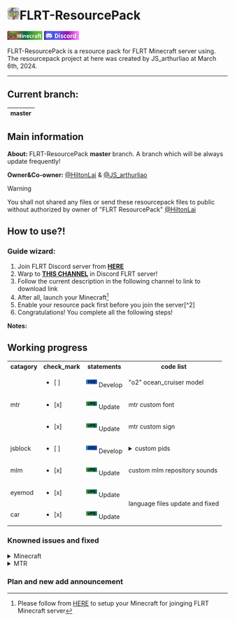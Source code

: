 # <img src="temporary/emojis/FLRT.png" width="28" height="28"/>FLRT-ResourcePack
[![Minecraft](temporary/emojis/Minecraft.png)](https://www.minecraft.net) [![Discord](temporary/emojis/Discord.png)](https://discord.com/invite/vZGpr4WTBy)

FLRT-ResourcePack is a resource pack for FLRT Minecraft server using.
The resourcepack project at here was created by JS_arthurliao at March 6th, 2024.
___
## Current branch: 
|master|
|:--:|

## Main information
**About:**
FLRT-ResourcePack **master** branch.
A branch which will be always update frequently!

**Owner&Co-owner:** [@HiltonLai](https://github.com/HiltonLai) & [@JS_arthurliao](https://github.com/JSarthurliao)

> [!WARNING]
> You shall not shared any files or send these resourcepack files to public without authorized by owner of "FLRT ResourcePack" [@HiltonLai](https://github.com/HiltonLai)

## How to use?!
### Guide wizard:
1. Join FLRT Discord server from [**HERE**](https://discord.com/invite/vZGpr4WTBy)
2. Warp to [**THIS CHANNEL**](https://discord.com/channels/1059729297365008404/1125442238734930071) in Discord FLRT server!
3. Follow the current description in the following channel to link to download link
4. After all, launch your Minecraft[^1]
5. Enable your resource pack first before you join the server[^2]
6. Congratulations! You complete all the following steps!

**Notes:**
[^1]:  Please follow from [HERE](https://discord.com/channels/1059729297365008404/1125442391034306652) to setup your Minecraft for joinging FLRT Minecraft server

## Working progress

<table>
    <tr>
        <th>catagory</th>
        <th>check_mark</th>
        <th>statements</th>
        <th>code list</th>
    </tr>
    <tr>
        <td rowspan="3">mtr</td>
        <td><ul><li>[ ] </li></ul></td>
        <td><img src="temporary/emojis/develop.png" width="25" height="25"/> Develop</td>
        <td>"o2" ocean_cruiser model</td>
    </tr>
    <tr>
        <td><ul><li>[x] </li></ul></td>
        <td><img src="temporary/emojis/update.png" width="25" height="25"/> Update</td>
        <td>mtr custom font</td>
    </tr>
    <tr>
        <td><ul><li>[x] </li></ul></td>
        <td><img src="temporary/emojis/update.png" width="25" height="25"/> Update</td>
        <td>mtr custom sign</td>
    </tr>
    <tr>
        <td>jsblock</td>
        <td><ul><li>[ ] </li></ul></td>
        <td><img src="temporary/emojis/develop.png" width="25" height="25"/> Develop</td>
        <td><details>
              <summary>custom pids</summary>
              Full name: passanger information dynamic system
            </details></td>
    </tr>
    <tr>
        <td>mlm</td>
        <td><ul><li>[x] </li></ul></td>
        <td><img src="temporary/emojis/update.png" width="25" height="25"/> Update</td>
        <td>custom mlm repository sounds</td>
    </tr>
    <tr>
        <td>eyemod</td>
        <td><ul><li>[x] </li></ul></td>
        <td><img src="temporary/emojis/update.png" width="25" height="25"/> Update</td>
        <td rowspan="2">language files update and fixed</td>
    </tr>
    <tr>
        <td>car</td>
        <td><ul><li>[x] </li></ul></td>
        <td><img src="temporary/emojis/update.png" width="25" height="25"/> Update</td>
    </tr>
</table>

### Knowned issues and fixed
<details>
  <summary>Minecraft</summary>
  <ul><li>
     - [ ] #1
  </li></ul>
</details>

<details>
  <summary>MTR</summary>
  <ul><li>
      - [ ] 
  </li></ul>
</details>

### Plan and new add announcement
